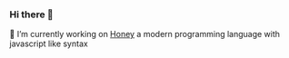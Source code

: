 ### Hi there 🦊

🔭 I’m currently working on [Honey]() a modern programming language with javascript like syntax
